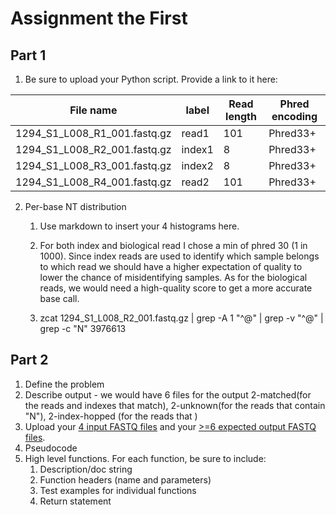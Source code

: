 # Assignment the First

## Part 1
1. Be sure to upload your Python script. Provide a link to it here:

| File name | label | Read length | Phred encoding |
|---|---|---|---|
| 1294_S1_L008_R1_001.fastq.gz | read1 | 101 | Phred33+ |
| 1294_S1_L008_R2_001.fastq.gz | index1 | 8 | Phred33+ |
| 1294_S1_L008_R3_001.fastq.gz | index2 | 8 | Phred33+ |
| 1294_S1_L008_R4_001.fastq.gz | read2 | 101 | Phred33+ |

2. Per-base NT distribution
    1. Use markdown to insert your 4 histograms here.
    2. For both index and biological read I chose a min of phred 30 (1 in 1000). Since index reads are used to identify which sample belongs to which read we should have a higher expectation of quality to lower the chance of misidentifying samples. As for the biological reads, we would need a high-quality score to get a more accurate base call.
       
    3.  zcat 1294_S1_L008_R2_001.fastq.gz | grep -A 1 "^@" | grep -v "^@" | grep -c "N"
        3976613
    
## Part 2
1. Define the problem
2. Describe output - we would have 6 files for the output 2-matched(for the reads and indexes that match), 2-unknown(for the reads that contain "N"), 2-index-hopped (for the reads that )
3. Upload your [4 input FASTQ files](../TEST-input_FASTQ) and your [>=6 expected output FASTQ files](../TEST-output_FASTQ).
4. Pseudocode
5. High level functions. For each function, be sure to include:
    1. Description/doc string
    2. Function headers (name and parameters)
    3. Test examples for individual functions
    4. Return statement
